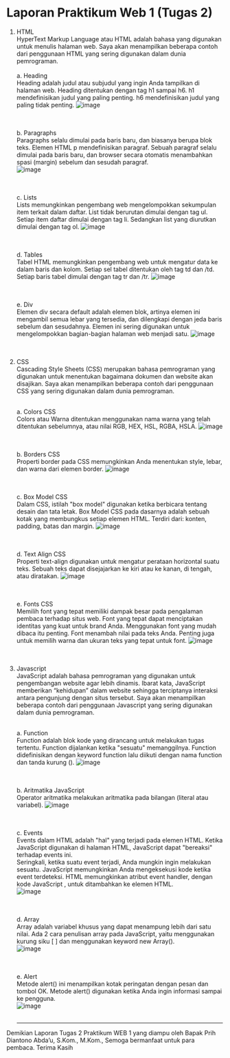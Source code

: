 # Laporan Praktikum Web 1 (Tugas 2)

1. HTML <br>
   HyperText Markup Language atau HTML adalah bahasa yang digunakan untuk menulis halaman web. Saya akan menampilkan beberapa contoh dari penggunaan HTML yang sering digunakan dalam dunia pemrograman.<br><br>
   a. Heading<br>
   Heading adalah judul atau subjudul yang ingin Anda tampilkan di halaman web. Heading ditentukan dengan tag h1 sampai h6.
h1 mendefinisikan judul yang paling penting. h6 mendefinisikan judul yang paling tidak penting.
![image](https://github.com/shirooo007/Praktikum-Web-1/assets/151714938/bcb0c754-074b-4a5b-869a-038779c4bafd)<br><br><br>

   b. Paragraphs<br>
   Paragraphs selalu dimulai pada baris baru, dan biasanya berupa blok teks. Elemen HTML p mendefinisikan paragraf. Sebuah paragraf selalu dimulai pada baris baru, dan browser secara otomatis menambahkan spasi (margin) sebelum dan sesudah paragraf.<br>
![image](https://github.com/shirooo007/Praktikum-Web-1/assets/151714938/0f69499f-372e-4a5b-8f40-83b477bf51e0)<br><br><br>

   c. Lists <br>
   Lists memungkinkan pengembang web mengelompokkan sekumpulan item terkait dalam daftar. List tidak berurutan dimulai dengan tag ul. Setiap item daftar dimulai dengan tag li. Sedangkan list yang diurutkan dimulai dengan tag ol.
![image](https://github.com/shirooo007/Praktikum-Web-1/assets/151714938/3fa51408-8a5d-4209-a396-942801e5ef92)<br><br><br>

   d. Tables <br>
   Tabel HTML memungkinkan pengembang web untuk mengatur data ke dalam baris dan kolom. Setiap sel tabel ditentukan oleh tag td dan /td.
Setiap baris tabel dimulai dengan tag tr dan /tr.
![image](https://github.com/shirooo007/Praktikum-Web-1/assets/151714938/19b415f5-6a8c-465f-9bc5-50c65473a62f)<br><br><br>

   e. Div <br>
   Elemen div secara default adalah elemen blok, artinya elemen ini mengambil semua lebar yang tersedia, dan dilengkapi dengan jeda baris sebelum dan sesudahnya. Elemen ini sering digunakan untuk mengelompokkan bagian-bagian halaman web menjadi satu.
![image](https://github.com/shirooo007/Praktikum-Web-1/assets/151714938/cbe92c1f-dd98-483d-9af9-f1ffad3e655a)<br><br><br>

2. CSS <br>
   Cascading Style Sheets (CSS) merupakan bahasa pemrograman yang digunakan untuk menentukan bagaimana dokumen dan website akan disajikan. Saya akan menampilkan beberapa contoh dari penggunaan CSS yang sering digunakan dalam dunia pemrograman.<br><br>

   a. Colors CSS <br>
   Colors atau Warna ditentukan menggunakan nama warna yang telah ditentukan sebelumnya, atau nilai RGB, HEX, HSL, RGBA, HSLA.
![image](https://github.com/shirooo007/Praktikum-Web-1/assets/151714938/12e2d7d8-3366-458e-b235-25f5670935c5)<br><br><br>

   b. Borders CSS <br>
   Properti border pada CSS memungkinkan Anda menentukan style, lebar, dan warna dari elemen border.
![image](https://github.com/shirooo007/Praktikum-Web-1/assets/151714938/2bf67430-e95c-448a-9294-4feb6c2dbca8) <br><br><br>

   c. Box Model CSS <br>
   Dalam CSS, istilah "box model" digunakan ketika berbicara tentang desain dan tata letak.
Box Model CSS pada dasarnya adalah sebuah kotak yang membungkus setiap elemen HTML. Terdiri dari: konten, padding, batas dan margin.
![image](https://github.com/shirooo007/Praktikum-Web-1/assets/151714938/aecdc89d-0a44-4abd-945e-d12bf4e46065) <br><br><br>

   d. Text Align CSS <br>
   Properti text-align digunakan untuk mengatur perataan horizontal suatu teks. Sebuah teks dapat disejajarkan ke kiri atau ke kanan, di tengah, atau diratakan.
![image](https://github.com/shirooo007/Praktikum-Web-1/assets/151714938/8ff30b2a-f22a-4d21-b045-71f4389b27c9) <br><br><br>

   e. Fonts CSS <br>
   Memilih font yang tepat memiliki dampak besar pada pengalaman pembaca terhadap situs web. Font yang tepat dapat menciptakan identitas yang kuat untuk brand Anda. Menggunakan font yang mudah dibaca itu penting. Font menambah nilai pada teks Anda. Penting juga untuk memilih warna dan ukuran teks yang tepat untuk font.
![image](https://github.com/shirooo007/Praktikum-Web-1/assets/151714938/b432ed02-2f2d-4a56-8b53-4269b73e649c) <br><br><br>

3. Javascript <br>
   JavaScript adalah bahasa pemrograman yang digunakan untuk pengembangan website agar lebih dinamis. Ibarat kata, JavaScript memberikan “kehidupan” dalam website sehingga terciptanya interaksi antara pengunjung dengan situs tersebut. Saya akan menampilkan beberapa contoh dari penggunaan Javascript yang sering digunakan dalam dunia pemrograman.<br><br>

   a. Function <br>
   Function adalah blok kode yang dirancang untuk melakukan tugas tertentu. Function dijalankan ketika "sesuatu" memanggilnya. Function didefinisikan dengan keyword function lalu diikuti dengan nama function dan tanda kurung ().
![image](https://github.com/shirooo007/Praktikum-Web-1/assets/151714938/f483e812-ec74-49b7-81a5-9d077a02dfa4)<br><br><br>

   b. Aritmatika JavaScript <br>
   Operator aritmatika melakukan aritmatika pada bilangan (literal atau variabel).
![image](https://github.com/shirooo007/Praktikum-Web-1/assets/151714938/f5aa07ff-076a-4390-86f0-75bf3188c993) <br><br><br>

   c. Events <br>
   Events dalam HTML adalah "hal" yang terjadi pada elemen HTML. Ketika JavaScript digunakan di halaman HTML, JavaScript dapat "bereaksi" terhadap events ini.<br>
   Seringkali, ketika suatu event terjadi, Anda mungkin ingin melakukan sesuatu. JavaScript memungkinkan Anda mengeksekusi kode ketika event terdeteksi. HTML memungkinkan atribut event handler, dengan kode JavaScript , untuk ditambahkan ke elemen HTML.<br>
![image](https://github.com/shirooo007/Praktikum-Web-1/assets/151714938/cea5c16d-9260-433a-8e7d-0a60e0ec8d43)<br><br><br>

   d. Array <br>
   Array adalah variabel khusus yang dapat menampung lebih dari satu nilai. Ada 2 cara penulisan array pada JavaScript, yaitu menggunakan kurung siku [ ] dan menggunakan keyword new Array().<br>
![image](https://github.com/shirooo007/Praktikum-Web-1/assets/151714938/17b338f5-c3db-42d2-b1f8-6e7664b5e9dd)<br><br><br>

   e. Alert <br>
   Metode alert() ini menampilkan kotak peringatan dengan pesan dan tombol OK. Metode alert() digunakan ketika Anda ingin informasi sampai ke pengguna.<br>
![image](https://github.com/shirooo007/Praktikum-Web-1/assets/151714938/7ae01e78-9c11-44a7-98bf-33a99acefb3a) <br><br><hr>

Demikian Laporan Tugas 2 Praktikum WEB 1 yang diampu oleh Bapak Prih Diantono Abda’u, S.Kom., M.Kom., Semoga bermanfaat untuk para pembaca. Terima Kasih
   
